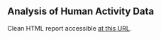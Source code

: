 
## Analysis of Human Activity Data

Clean HTML report accessible [at this URL](https://pedrosan.github.com/DataScienceExamples/Human_Activity_1/).   

